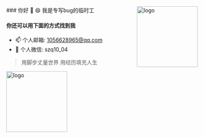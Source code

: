 <img src="https://github-readme-stats.vercel.app/api?username=szqlovepk&show_icons=true" alt="logo" height="160" align="right" />
### 你好 👋
😄 我是专写bug的临时工

#### 你还可以用下面的方式找到我

- 📫 个人邮箱: 1056628965@qq.com
- 💬 个人微信: szq10_04

> 用脚步丈量世界 用经历填充人生
<!-- <img src="https://github-profile-trophy.vercel.app/?username=szqlovepk&theme=flat" alt="logo" height="120" align="center" style="margin: auto; margin-bottom: 10px;" /> -->
<img src="https://github-readme-stats.vercel.app/api/top-langs/?username=szqlovepk&layout=compact" alt="logo" height="160" align="left"/>

